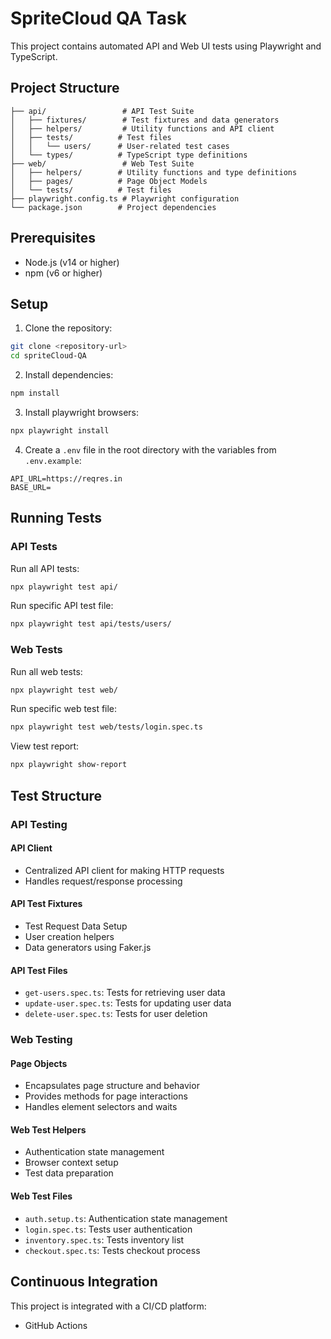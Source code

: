 # SpriteCloud QA Task

This project contains automated API and Web UI tests using Playwright and TypeScript.

## Project Structure

```
├── api/                 # API Test Suite
│   ├── fixtures/        # Test fixtures and data generators
│   ├── helpers/         # Utility functions and API client
│   ├── tests/          # Test files
│   │   └── users/      # User-related test cases
│   └── types/          # TypeScript type definitions
├── web/                 # Web Test Suite
│   ├── helpers/        # Utility functions and type definitions
│   ├── pages/          # Page Object Models
│   └── tests/          # Test files
├── playwright.config.ts # Playwright configuration
└── package.json        # Project dependencies
```

## Prerequisites

- Node.js (v14 or higher)
- npm (v6 or higher)

## Setup

1. Clone the repository:
```bash
git clone <repository-url>
cd spriteCloud-QA
```

2. Install dependencies:
```bash
npm install
```

3. Install playwright browsers:
```bash
npx playwright install
```

4. Create a `.env` file in the root directory with the variables from `.env.example`:
```
API_URL=https://reqres.in
BASE_URL=
```

## Running Tests

### API Tests

Run all API tests:
```bash
npx playwright test api/
```

Run specific API test file:
```bash
npx playwright test api/tests/users/
```

### Web Tests

Run all web tests:
```bash
npx playwright test web/
```

Run specific web test file:
```bash
npx playwright test web/tests/login.spec.ts
```

View test report:
```bash
npx playwright show-report
```

## Test Structure

### API Testing
#### API Client
- Centralized API client for making HTTP requests
- Handles request/response processing

#### API Test Fixtures
- Test Request Data Setup
- User creation helpers
- Data generators using Faker.js

#### API Test Files
- `get-users.spec.ts`: Tests for retrieving user data
- `update-user.spec.ts`: Tests for updating user data
- `delete-user.spec.ts`: Tests for user deletion

### Web Testing
#### Page Objects
- Encapsulates page structure and behavior
- Provides methods for page interactions
- Handles element selectors and waits

#### Web Test Helpers
- Authentication state management
- Browser context setup
- Test data preparation

#### Web Test Files
- `auth.setup.ts`: Authentication state management
- `login.spec.ts`: Tests user authentication
- `inventory.spec.ts`: Tests inventory list
- `checkout.spec.ts`: Tests checkout process

## Continuous Integration

This project is integrated with a CI/CD platform:
- GitHub Actions


